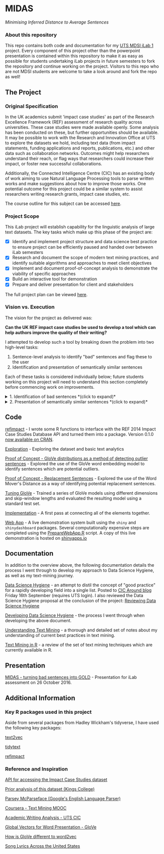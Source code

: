 # MIDAS
_Minimising Inferred Distance to Average Sentences_

### About this repository
This repo contains both code and documentation for my [UTS MDSI iLab 1](http://handbook.uts.edu.au/subjects/36102.html) project. Every component of this project other than the powerpoint presentation is contained within this repository to make it as easy as possible for students undertaking iLab projects in future semesters to fork the repository and continue working on the project. Visitors to this repo who are not MDSI students are welcome to take a look around and fork the repo as well!

## The Project
### Original Specification
In the UK academics submit 'impact case studies' as part of the Research Excellence Framework (REF) assessment of research quality across universities. These case studies were made available openly. Some analysis has been conducted on these, but further opportunities should be available. It may be possible to work with the Research and Innovation Office at UTS to explore the datasets we hold, including text data (from impact statements, funding applications and reports, publications, etc.) and other data such as collaboration networks. Outcomes might help researchers understand their reach, or flag ways that researchers could increase their impact, or foster new successful collaborations. 

Additionally, the Connected Intelligence Centre (CIC) has an existing body of work aiming to use Natural Language Processing tools to parse written works and make suggestions about how to improve those works. One potential outcome for this project could be a similar system to assist researchers writing research grants, impact case studies, etc.

The course outline for this subject can be accessed [here](https://ca.uts.edu.au/wp-content/uploads/2016/02/2016_Spring_36102_update.pdf).

### Project Scope

This iLab project will establish capability for the linguistic analysis of large text datasets. The key tasks which make up this phase of the project are:

- [x] Identify and implement project structure and data science best practice to ensure project can be efficiently paused and handed over between iLab semesters
- [x] Research and document the scope of modern text mining practices, and identify suitable algorithms and approaches to meet client objectives
- [x] Implement and document proof-of-concept analysis to demonstrate the viability of specific approaches
- [x] Build an interactive tool for demonstration 
- [x] Prepare and deliver presentation for client and stakeholders

The full project plan can be viewed [here](./ProjectPlan.md).

### Vision vs. Execution

The vision for the project as delivered was:

**Can the UK REF impact case studies be used to develop a tool which can help authors improve the quality of their writing?**

I attempted to develop such a tool by breaking down the problem into two high-level tasks:

1. Sentence-level analysis to identify "bad" sentences and flag these to the user
1. Identification and presentation of semantically similar sentences

Each of these tasks is considered individually below; future students working on this project will need to understand this section completely before commencing work on improvements.

<details><summary>1. Identification of bad sentences *(click to expand)*</summary><p>
#### Identification of bad sentences
---

In an ideal world, the "bad" sentences would be the complete set of all sentences which are not subjectively rated as "good" by a majority of readers familiar with the writing style of the corpus. Clearly this is not a realistic outcome for the project, so I focused on developing a single metric for sentences which could be used to detect "outliers". I have included some thoughts below (in the "End-state" section) about how multiple metrics could be combined to improve the overall success of the system. 

This single metric could have take the form of simple measures like sentence length, average word frequency (from the corpus), number of commas, or anything that forms a standard statistical distribution. I decided to pursue the development of a new technique using the Global Vectors (GloVe) algorithm, where each sentence was given a position in m-dimensional space with a roughly multivariate normal distribution. Comparing the vector length of each sentence allows the detection of sentences which are outliers (in the long direction), and these outliers are presented to the user. The details of this method are included [here](./Implementation.md).

In effect, what I have developed is a measure of *semantic intensity*. To demonstrate how this works, consider the following sentence:

> Humans have a liver, kidney, heart, bladder and lungs.

This sentence contains 5 words which are semantically very similar, so the sentence-scoring calculation produces a GloVe-space vector which is quite long. This sentence vector is long because each of the word vectors for the 5 similar words are pointing in a similar direction, and therefore the addition of these vectors leads to a long vector in that direction. If the words in the sentence were less similar, then the sum would be closer to zero, and the sentence would not appear as an outlier. Additionally, as the vector addition includes a TF-IDF transformation, the individual word contribution to the sentence vector is *stronger* for important words (the exact meaning of important is a property of the TF-IDF transformation, if you are interested in finding out how it works you can try [Wikipedia](https://en.wikipedia.org/wiki/Tf%E2%80%93idf)). 

It is difficult to conceive a sensible measurement of "accuracy", so I would suggest that the most practically useful activity to undertake when assessing the behaviour of this algorithm is to play with the tool interactively and see how it performs. My own experimentation has confirmed that "semantically intense" sentences like the example above are marked as outliers, and this outlier status is diminished as either:

* additional stop-words are added, or
* semantically unrelated words are added.

Overall the algorithm seems to perform reasonably consistently, and considering the fact this technique does not appear to have been published previously, I am quite happy with how well it is working.

##### End-state

The use of semantic intensity may not be immediately useful in isolation, and hence the tool probably won't be overly useful in real-life situations without further development. 

My current vision for the end-state for the MIDAS project is a probabilistic outlier detection algorithm which considers multiple sentence metrics (GloVe vector length, sentence length, punctuation counts, sentiment, etc) in the context of their distributions in the training corpus, and selects outliers by considering sentences with the a joint probability lower than a specified threshold. This work can be achieved incrementally, which makes it ideal for iLab group work. 

</p></details>

<details><summary>2. Presentation of semantically similar sentences *(click to expand)*</summary><p>
#### Presentation of semantically similar sentences
---

The ideal algorithm for this component would show the user 3 (approximately) "good" sentences from the corpus, where those sentences have similar meaning to the one written by the user. These sentences are presented as guidance to the author rather than substitutions; the author is left to decide what it is about those sentences that they need to emulate to make their sentence fit more closely with the corpus. 

This is achieved using the [Word Mover's Distance](http://jmlr.org/proceedings/papers/v37/kusnerb15.pdf) which is a new and (apparently) very successful method for determine semantic distance between text passages. Given that this appears to be the best off-the-shelf technique currently available, and given that it seems to be working reasonably successfully, I am quite happy with how well it matches my vision for this component.

##### End-state

I am a lot happier with this than I am with the outlier detection, and I think it's pretty close to the best it can be with currently published approaches. Perhaps the WMD measurement can be combined with other measurements like sentence length, topic modelling, and maybe even good old-fashioned data cleaning to make this work better. The path forward is not clear, and it will require a fair bit of experimentation.

</p></details>

## Code

[refimpact](https://github.com/perrystephenson/refimpact) - I wrote some R functions to interface with the REF 2014 Impact Case Studies Database API and turned them into a package. Version 0.1.0 [now available on CRAN](https://cran.r-project.org/package=refimpact).

[Exploration](./Experimentation/exploration.md) - Exploring the dataset and basic text analytics

[Proof of Concept - GloVe distributions as a method of detecting outlier sentences](./Experimentation/GloVeDistributions.md) - Explored the use of the GloVe word embedding model to identify sentences which are potential outliers.

[Proof of Concept - Replacement Sentences](./Experimentation/Replacement.md) - Explored the use of the Word Mover's Distance as a way of identifying potential replacement sentences.

[Tuning GloVe](./Experimentation/Tuning.md) - Trained a series of GloVe models using different dimensions and skip-window lengths and evaluated the resulting model using a standard test set.

[Implementation](./Implementation.md) - A first pass at connecting all of the elements together.

[Web App](./webapp/app.R) - A live demonstration system built using the `shiny` and `shinydashboard` packages. Several computationally expensive steps are completed using the [PrepareWebApp.R](./PrepareWebApp.R) script. A copy of this live demonstration is hosted on [shinyapps.io](http://midas.perrys.cloud/)

## Documentation

In addition to the overview above, the following documentation details the process I went through to develop my approach to Data Science Hygiene, as well as my text-mining journey.

[Data Science Hygiene](./Documentation/DataScienceHygiene.md) - an attempt to distil the concept of "good practice" for a rapidly developing field into a single list. Posted to [CIC Around blog](https://15-9203.ca.uts.edu.au/data-science-hygiene/) Friday 16th September (requires UTS login). I also reviewed the Data Science Hygiene proposal at the conclusion of the project: [Reviewing Data Science Hygiene](./Documentation/ReviewingDSH.md)

[Developing Data Science Hygiene](./Documentation/DevelopingDSH.md) - the process I went through when developing the above document.

[Understanding Text Mining](./Documentation/UnderstandingTextMining.md) - a thorough and detailed set of notes about my understanding of current best practices in text mining.

[Text Mining in R](./Documentation/TextMiningInR.md) - a review of the set of text mining techniques which are currently available in R.

## Presentation

[MIDAS - turning bad sentences into GOLD](https://docs.google.com/presentation/d/145d4z3AJHKXS0dUcVHATFCTsw6XanWpE5hKwrZmhH0g/edit?usp=sharing) - Presentation for iLab assessment on 26 October 2016.

## Additional Information

### Key R packages used in this project

Aside from several packages from Hadley Wickham's tidyverse, I have used the following key packages:

[text2vec](https://cran.r-project.org/web/packages/text2vec/)

[tidytext](https://github.com/juliasilge/tidytext)

[refimpact](https://github.com/perrystephenson/refimpact)

### Reference and Inspiration

[API for accessing the Impact Case Studies dataset](http://impact.ref.ac.uk/CaseStudies/APIhelp.aspx)

[Prior analysis of this dataset (Kings College)](http://www.kcl.ac.uk/sspp/policy-institute/publications/Analysis-of-REF-impact.pdf)

[Parsey McParseface (Google's English Language Parser)](https://research.googleblog.com/2016/05/announcing-syntaxnet-worlds-most.html)

[Coursera - Text Mining MOOC](https://www.coursera.org/learn/text-mining)

[Academic Writing Analysis - UTS CIC](https://utscic.edu.au/tools/awa/)

[Global Vectors for Word Presentation - GloVe](http://nlp.stanford.edu/projects/glove/)

[How is GloVe different to word2vec](https://www.quora.com/How-is-GloVe-different-from-word2vec)

[Song Lyrics Across the United States](http://juliasilge.com/blog/Song-Lyrics-Across/)


